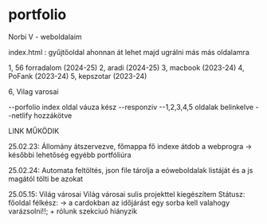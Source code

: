 # portfolio
Norbi V - weboldalaim 

index.html : gyűjtőoldal ahonnan át lehet majd ugrálni más más oldalamra

1, 56 forradalom (2024-25)
2, aradi (2024-25)
3, macbook (2023-24)
4, PoFank (2023-24)
5, kepszotar (2023-24)

6, Vilag varosai

--porfolio index oldal váuza kész
--responziv
--1,2,3,4,5 oldalak belinkelve
--netlify hozzákötve

LINK MŰKÖDIK

25.02.23: Állomány átszervezve, főmappa fő indexe átdob a webprogra -> későbbi lehetőség egyébb portfóliúra

25.02.24: Automata feltöltés, json file tárolja a eóweboldalak listáját és a js magától tölti be azokat

25.05.15: Világ városai
Világ városai sulis projekttel kiegészítem
Státusz: főoldal félkész: -> a cardokban az időjárást egy sorba kell valahogy varázsolni!!; + rólunk szekciuó hiányzik
